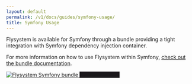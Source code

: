 ```yaml
---
layout: default
permalink: /v1/docs/guides/symfony-usage/
title: Symfony Usage
---
```


Flysystem is available for Symfony through a bundle providing a tight integration with
Symfony dependency injection container.

For more information on how to use Flysystem within Symfony,
<a href="https://github.com/thephpleague/flysystem-bundle">check out the bundle documentation</a>.

<div class="flex my-6">
    <a target="_blank" href="https://github.com/thephpleague/flysystem-bundle" class="flex-no-grow w-1/3 bg-white rounded shadow-md mr-4 overflow-hidden">
        <img src="/img/symfony.svg" class="w-full" alt="Flysystem Symfony bundle"/>
        <span style="background-color: #1a171b" class="text-center text-xl hidden sm:block py-4 text-white ">Symfony bundle</span>
    </a>
</div>
